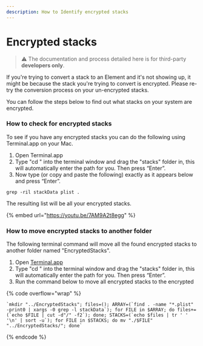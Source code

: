 ```yaml
---
description: How to Identify encrypted stacks
---
```


# Encrypted stacks

> ⚠️ The documentation and process detailed here is for third-party **developers only**.

If you're trying to convert a stack to an Element and it's not showing up, it might be because the stack you're trying to convert is encrypted. Please re-try the conversion process on your un-encrypted stacks.&#x20;

You can follow the steps below to find out what stacks on your system are encrypted.

### How to check for encrypted stacks

To see if you have any encrypted stacks you can do the following using Terminal.app on your Mac.

1. Open Terminal.app
2. Type "cd " into the terminal window and drag the "stacks" folder in, this will automatically enter the path for you. Then press “Enter”.
3. Now type (or copy and paste the following) exactly as it appears below and press “Enter”.

`grep -ril stackData plist .`

The resulting list will be all your encrypted stacks.

{% embed url="https://youtu.be/7AM9A2t8egg" %}

### How to move encrypted stacks to another folder

The following terminal command will move all the found encrypted stacks to another folder named "EncryptedStacks".

1. Open [Terminal.app](https://terminal.app/)
2. Type "cd " into the terminal window and drag the "stacks" folder in, this will automatically enter the path for you. Then press “Enter”.
3. Run the command below to move all encrypted stacks to the encrypted

{% code overflow="wrap" %}
```
`mkdir "../EncryptedStacks"; files=(); ARRAY=(`find . -name "*.plist" -print0 | xargs -0 grep -l stackData`); for FILE in $ARRAY; do files+=(`echo $FILE | cut -d"/" -f2`); done; STACKS=(`echo $files | tr ' ' '\n' | sort -u`); for FILE in $STACKS; do mv "./$FILE" "../EncryptedStacks/"; done`
```
{% endcode %}

